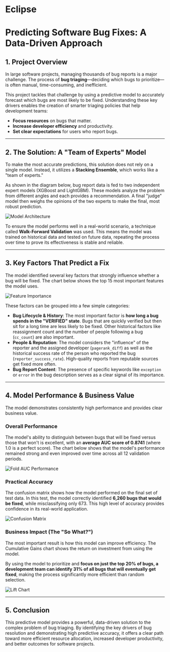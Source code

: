 # Eclipse
# Predicting Software Bug Fixes: A Data-Driven Approach

## 1. Project Overview

In large software projects, managing thousands of bug reports is a major challenge. The process of **bug triaging**—deciding which bugs to prioritize—is often manual, time-consuming, and inefficient.

This project tackles that challenge by using a predictive model to accurately forecast which bugs are most likely to be fixed. Understanding these key drivers enables the creation of smarter triaging policies that help development teams:

* **Focus resources** on bugs that matter.
* **Increase developer efficiency** and productivity.
* **Set clear expectations** for users who report bugs.

---

## 2. The Solution: A "Team of Experts" Model

To make the most accurate predictions, this solution does not rely on a single model. Instead, it utilizes a **Stacking Ensemble**, which works like a "team of experts."

As shown in the diagram below, bug report data is fed to two independent expert models (XGBoost and LightGBM). These models analyze the problem from different angles and each provides a recommendation. A final "judge" model then weighs the opinions of the two experts to make the final, most robust prediction.

![Model Architecture](model_architecture.svg)

To ensure the model performs well in a real-world scenario, a technique called **Walk-Forward Validation** was used. This means the model was trained on historical data and tested on future data, repeating the process over time to prove its effectiveness is stable and reliable.

---

## 3. Key Factors That Predict a Fix

The model identified several key factors that strongly influence whether a bug will be fixed. The chart below shows the top 15 most important features the model uses.

![Feature Importance](feature_importance.svg)

These factors can be grouped into a few simple categories:

* **Bug Lifecycle & History**: The most important factor is **how long a bug spends in the "VERIFIED" state**. Bugs that are quickly verified but then sit for a long time are less likely to be fixed. Other historical factors like reassignment count and the number of people following a bug (`cc_count`) are also important.
* **People & Reputation**: The model considers the "influence" of the reporter and the assigned developer (`pagerank_diff`) as well as the historical success rate of the person who reported the bug (`reporter_success_rate`). High-quality reports from reputable sources get fixed more often.
* **Bug Report Content**: The presence of specific keywords like `exception` or `error` in the bug description serves as a clear signal of its importance.

---

## 4. Model Performance & Business Value

The model demonstrates consistently high performance and provides clear business value.

### Overall Performance

The model's ability to distinguish between bugs that will be fixed versus those that won't is excellent, with an **average AUC score of 0.8741** (where 1.0 is a perfect score). The chart below shows that the model's performance remained strong and even improved over time across all 12 validation periods.

![Fold AUC Performance](fold_auc_performance.svg)

### Practical Accuracy

The confusion matrix shows how the model performed on the final set of test data. In this test, the model correctly identified **6,260 bugs that would be fixed**, while misclassifying only 673. This high level of accuracy provides confidence in its real-world application.

![Confusion Matrix](confusion_matrix.svg)

### Business Impact (The "So What?")

The most important result is how this model can improve efficiency. The Cumulative Gains chart shows the return on investment from using the model.

By using the model to prioritize and **focus on just the top 20% of bugs, a development team can identify 31% of all bugs that will eventually get fixed**, making the process significantly more efficient than random selection.

![Lift Chart](lift_chart.svg)

---
## 5. Conclusion

This predictive model provides a powerful, data-driven solution to the complex problem of bug triaging. By identifying the key drivers of bug resolution and demonstrating high predictive accuracy, it offers a clear path toward more efficient resource allocation, increased developer productivity, and better outcomes for software projects.
